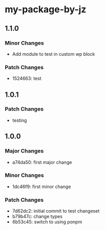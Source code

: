 # my-package-by-jz

## 1.1.0

### Minor Changes

- Add module to test in custom wp block

### Patch Changes

- 1524663: test

## 1.0.1

### Patch Changes

- testing

## 1.0.0

### Major Changes

- a74da50: first major change

### Minor Changes

- 1dc46f9: first minor change

### Patch Changes

- 7d62dc2: initial commit to test changeset
- b79b47c: change types
- 6b53c45: switch to using ponpm
